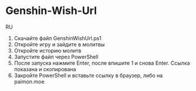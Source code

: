 # Genshin-Wish-Url

RU
1) Скачайте файл GenshinWishUrl.ps1
2) Откройте игру и зайдите в молитвы
3) Откройте историю молитв
4) Запустите файл через PowerShell 
5) После запуска нажмите Enter, после впишите 1 и снова Enter. Ссылка показана и скопирована
6) Закройте PowerShell  и вставьте ссылку в браузер, либо на paimon.moe
